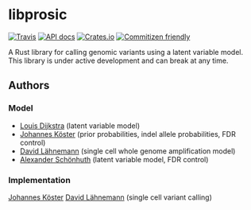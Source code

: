 # libprosic

[![Travis](https://img.shields.io/travis/PROSIC/libprosic.svg?maxAge=2592000?style=flat-square)](https://travis-ci.org/PROSIC/libprosic)
[![API docs](https://img.shields.io/badge/API-documentation-blue.svg)](https://docs.rs/libprosic)
[![Crates.io](https://img.shields.io/crates/d/libprosic.svg)](https://crates.io/crates/libprosic)
[![Commitizen friendly](https://img.shields.io/badge/commitizen-friendly-brightgreen.svg)](http://commitizen.github.io/cz-cli/)

A Rust library for calling genomic variants using a latent variable model. This library is under active development and can break at any time.

## Authors

### Model

* [Louis Dijkstra](https://github.com/louisdijkstra) (latent variable model)
* [Johannes Köster](https://github.com/johanneskoester) (prior probabilities, indel allele probabilities, FDR control)
* [David Lähnemann](https://github.com/dlaehnemann) (single cell whole genome amplification model)
* [Alexander Schönhuth](https://github.com/aschoen) (latent variable model, FDR control)

### Implementation

[Johannes Köster](https://github.com/johanneskoester)
[David Lähnemann](https://github.com/dlaehnemann) (single cell variant calling)
